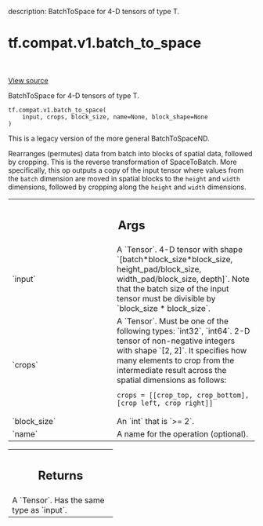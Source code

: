 description: BatchToSpace for 4-D tensors of type T.

<div itemscope itemtype="http://developers.google.com/ReferenceObject">
<meta itemprop="name" content="tf.compat.v1.batch_to_space" />
<meta itemprop="path" content="Stable" />
</div>

# tf.compat.v1.batch_to_space

<!-- Insert buttons and diff -->

<table class="tfo-notebook-buttons tfo-api nocontent" align="left">

</table>

<a target="_blank" href="/code/stable/tensorflow/python/ops/array_ops.py">View source</a>



BatchToSpace for 4-D tensors of type T.

<pre class="devsite-click-to-copy prettyprint lang-py tfo-signature-link">
<code>tf.compat.v1.batch_to_space(
    input, crops, block_size, name=None, block_shape=None
)
</code></pre>



<!-- Placeholder for "Used in" -->

This is a legacy version of the more general BatchToSpaceND.

Rearranges (permutes) data from batch into blocks of spatial data, followed by
cropping. This is the reverse transformation of SpaceToBatch. More specifically,
this op outputs a copy of the input tensor where values from the `batch`
dimension are moved in spatial blocks to the `height` and `width` dimensions,
followed by cropping along the `height` and `width` dimensions.

<!-- Tabular view -->
 <table class="responsive fixed orange">
<colgroup><col width="214px"><col></colgroup>
<tr><th colspan="2"><h2 class="add-link">Args</h2></th></tr>

<tr>
<td>
`input`
</td>
<td>
A `Tensor`. 4-D tensor with shape
`[batch*block_size*block_size, height_pad/block_size, width_pad/block_size,
  depth]`. Note that the batch size of the input tensor must be divisible by
`block_size * block_size`.
</td>
</tr><tr>
<td>
`crops`
</td>
<td>
A `Tensor`. Must be one of the following types: `int32`, `int64`.
2-D tensor of non-negative integers with shape `[2, 2]`. It specifies
how many elements to crop from the intermediate result across the spatial
dimensions as follows:

    crops = [[crop_top, crop_bottom], [crop_left, crop_right]]
</td>
</tr><tr>
<td>
`block_size`
</td>
<td>
An `int` that is `>= 2`.
</td>
</tr><tr>
<td>
`name`
</td>
<td>
A name for the operation (optional).
</td>
</tr>
</table>



<!-- Tabular view -->
 <table class="responsive fixed orange">
<colgroup><col width="214px"><col></colgroup>
<tr><th colspan="2"><h2 class="add-link">Returns</h2></th></tr>
<tr class="alt">
<td colspan="2">
A `Tensor`. Has the same type as `input`.
</td>
</tr>

</table>

